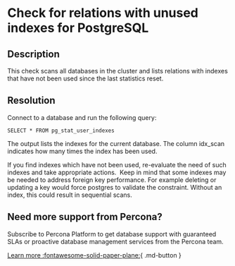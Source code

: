 # Check for relations with unused indexes for PostgreSQL


## Description

This check scans all databases in the cluster and lists relations with indexes that have not been used since the last statistics reset.


## Resolution

Connect to a database and run the following query:

```
SELECT * FROM pg_stat_user_indexes 
```

The output lists the indexes for the current database. The column idx_scan indicates how many times the index has been used.

If you find indexes which have not been used,  re-evaluate the need of such indexes and take appropriate actions.  Keep in mind that some indexes may be needed to address foreign key performance. For example deleting or updating a key would force postgres to validate the constraint. Without an index, this could result in sequential scans. 


## Need more support from Percona?

Subscribe to Percona Platform to get database support with guaranteed SLAs or proactive database management services from the Percona team.

[Learn more :fontawesome-solid-paper-plane:](https://per.co.na/subscribe){ .md-button }
